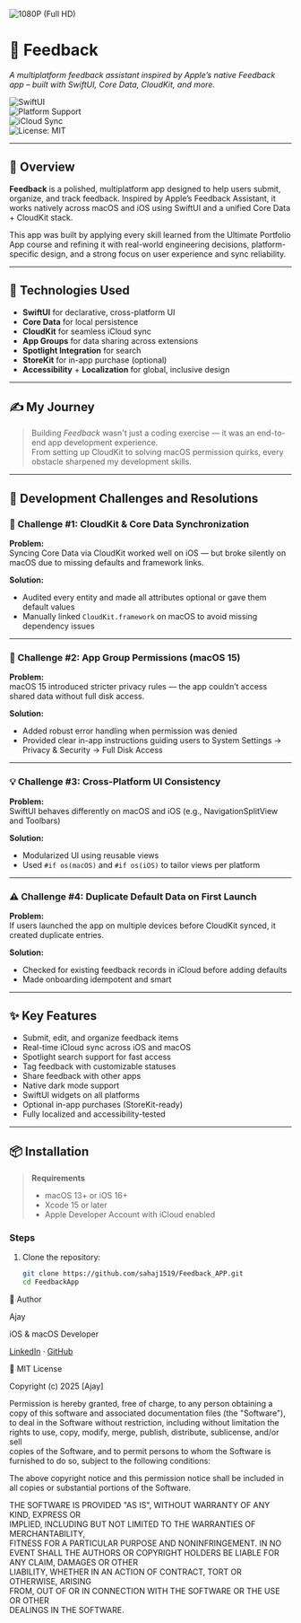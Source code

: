 

![1080P (Full HD)](https://github.com/user-attachments/assets/d16f60a0-bf6d-460c-a3df-64f50991fd05)






# 📨 Feedback  
*A multiplatform feedback assistant inspired by Apple’s native Feedback app – built with SwiftUI, Core Data, CloudKit, and more.*

![SwiftUI](https://img.shields.io/badge/SwiftUI-Framework-blue?logo=swift)  
![Platform Support](https://img.shields.io/badge/Platforms-iOS%20%7C%20macOS-lightgrey?logo=apple)  
![iCloud Sync](https://img.shields.io/badge/CloudKit-Enabled-brightgreen?logo=icloud)  
![License: MIT](https://img.shields.io/badge/License-MIT-yellow.svg)

---

## 🚀 Overview

**Feedback** is a polished, multiplatform app designed to help users submit, organize, and track feedback. Inspired by Apple’s Feedback Assistant, it works natively across macOS and iOS using SwiftUI and a unified Core Data + CloudKit stack.

This app was built by applying every skill learned from the Ultimate Portfolio App course and refining it with real-world engineering decisions, platform-specific design, and a strong focus on user experience and sync reliability.

---

## 🧱 Technologies Used

- **SwiftUI** for declarative, cross-platform UI
- **Core Data** for local persistence
- **CloudKit** for seamless iCloud sync
- **App Groups** for data sharing across extensions
- **Spotlight Integration** for search
- **StoreKit** for in-app purchase (optional)
- **Accessibility** + **Localization** for global, inclusive design

---

## ✍️ My Journey

> Building *Feedback* wasn't just a coding exercise — it was an end-to-end app development experience.  
> From setting up CloudKit to solving macOS permission quirks, every obstacle sharpened my development skills.

---

## 🔧 Development Challenges and Resolutions

### 🧩 Challenge #1: CloudKit & Core Data Synchronization

**Problem:**  
Syncing Core Data via CloudKit worked well on iOS — but broke silently on macOS due to missing defaults and framework links.

**Solution:**  
- Audited every entity and made all attributes optional or gave them default values  
- Manually linked `CloudKit.framework` on macOS to avoid missing dependency issues

---

### 🔐 Challenge #2: App Group Permissions (macOS 15)

**Problem:**  
macOS 15 introduced stricter privacy rules — the app couldn’t access shared data without full disk access.

**Solution:**  
- Added robust error handling when permission was denied  
- Provided clear in-app instructions guiding users to System Settings → Privacy & Security → Full Disk Access

---

### 💡 Challenge #3: Cross-Platform UI Consistency

**Problem:**  
SwiftUI behaves differently on macOS and iOS (e.g., NavigationSplitView and Toolbars)

**Solution:**  
- Modularized UI using reusable views  
- Used `#if os(macOS)` and `#if os(iOS)` to tailor views per platform

---

### ⚠️ Challenge #4: Duplicate Default Data on First Launch

**Problem:**  
If users launched the app on multiple devices before CloudKit synced, it created duplicate entries.

**Solution:**  
- Checked for existing feedback records in iCloud before adding defaults  
- Made onboarding idempotent and smart

---

## ✨ Key Features

- Submit, edit, and organize feedback items  
- Real-time iCloud sync across iOS and macOS  
- Spotlight search support for fast access  
- Tag feedback with customizable statuses  
- Share feedback with other apps  
- Native dark mode support  
- SwiftUI widgets on all platforms  
- Optional in-app purchases (StoreKit-ready)  
- Fully localized and accessibility-tested

---

## 📦 Installation

> **Requirements**  
> - macOS 13+ or iOS 16+  
> - Xcode 15 or later  
> - Apple Developer Account with iCloud enabled

### Steps

1. Clone the repository:
   ```bash
   git clone https://github.com/sahaj1519/Feedback_APP.git
   cd FeedbackApp

👤 Author

Ajay 

iOS & macOS Developer 

[LinkedIn](https://www.linkedin.com/in/ajay-sangwan-601171348) · [GitHub](https://github.com/sahaj1519)












📑 MIT License

Copyright (c) 2025 [Ajay]

Permission is hereby granted, free of charge, to any person obtaining a copy
of this software and associated documentation files (the "Software"), to deal
in the Software without restriction, including without limitation the rights
to use, copy, modify, merge, publish, distribute, sublicense, and/or sell   
copies of the Software, and to permit persons to whom the Software is
furnished to do so, subject to the following conditions:                    

The above copyright notice and this permission notice shall be included in all
copies or substantial portions of the Software.                             

THE SOFTWARE IS PROVIDED "AS IS", WITHOUT WARRANTY OF ANY KIND, EXPRESS OR   
IMPLIED, INCLUDING BUT NOT LIMITED TO THE WARRANTIES OF MERCHANTABILITY,    
FITNESS FOR A PARTICULAR PURPOSE AND NONINFRINGEMENT. IN NO EVENT SHALL THE
AUTHORS OR COPYRIGHT HOLDERS BE LIABLE FOR ANY CLAIM, DAMAGES OR OTHER     
LIABILITY, WHETHER IN AN ACTION OF CONTRACT, TORT OR OTHERWISE, ARISING     
FROM, OUT OF OR IN CONNECTION WITH THE SOFTWARE OR THE USE OR OTHER         
DEALINGS IN THE SOFTWARE.



